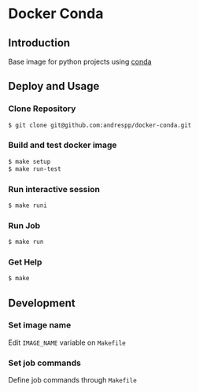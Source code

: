 Docker Conda
============

## Introduction

Base image for python projects using [conda](https://anaconda.org/)

## Deploy and Usage

### Clone Repository

```bash
$ git clone git@github.com:andrespp/docker-conda.git
```

### Build and test docker image

```bash
$ make setup
$ make run-test
```

### Run interactive session

```bash
$ make runi
```

### Run Job

```bash
$ make run
```

### Get Help

```bash
$ make
```

## Development

### Set image name

Edit `IMAGE_NAME` variable on `Makefile`

### Set job commands

Define job commands through `Makefile`

